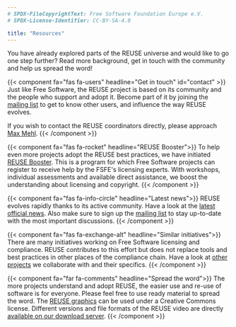 ```yaml
---
# SPDX-FileCopyrightText: Free Software Foundation Europe e.V.
# SPDX-License-Identifier: CC-BY-SA-4.0

title: "Resources"
---
```


You have already explored parts of the REUSE universe and would like to go one
step further? Read more background, get in touch with the community and help us
spread the word!

{{< component fa="fas fa-users" headline="Get in touch" id="contact" >}}
  Just like Free Software, the REUSE project is based on its community and the
  people who support and adopt it. Become part of it by joining the [mailing
  list](https://lists.fsfe.org/mailman/listinfo/reuse) to get to know other
  users, and influence the way REUSE evolves.

  If you wish to contact the REUSE coordinators directly, please approach [Max
  Mehl](https://fsfe.org/about/people/mehl/).
{{< /component >}}

{{< component fa="fas fa-rocket" headline="REUSE Booster">}}
  To help even more projects adopt the REUSE best practices, we have initiated
  [REUSE Booster](/booster/). This is a program for which Free Software
  projects can register to receive help by the FSFE's licensing experts. With
  workshops, individual assessments and available direct assistance, we boost
  the understanding about licensing and copyright.
{{< /component >}}

{{< component fa="fas fa-info-circle" headline="Latest news">}}
  REUSE evolves rapidly thanks to its active community. Have a look at the
  [latest official news](https://fsfe.org/tags/tagged-reuse.html). Also make
  sure to sign up the [mailing
  list](https://lists.fsfe.org/mailman/listinfo/reuse) to stay up-to-date with
  the most important discussions.
{{< /component >}}

{{< component fa="fas fa-exchange-alt" headline="Similar initiatives">}}
  There are many initiatives working on Free Software licensing and compliance.
  REUSE contributes to this effort but does not replace tools and best
  practices in other places of the compliance chain. Have a look at [other
  projects](/comparison) we collaborate with and their specifics.
{{< /component >}}

{{< component fa="far fa-comments" headline="Spread the word">}}
  The more projects understand and adopt REUSE, the easier use and re-use of
  software is for everyone. Please feel free to use ready material to spread
  the word. The [REUSE graphics](https://git.fsfe.org/reuse/reuse-ci/) can be
  used under a Creative Commons license. Different versions and file formats of
  the REUSE video are directly [available on our download
  server](https://download.fsfe.org/videos/reuse/).
{{< /component >}}
